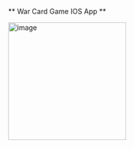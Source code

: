 ** War Card Game IOS App **

<img width="239" alt="image" src="https://github.com/dcheung11/war-card-game-ios/assets/75181299/c16b2190-fdc3-41f2-8d28-e3bcda33f421">
